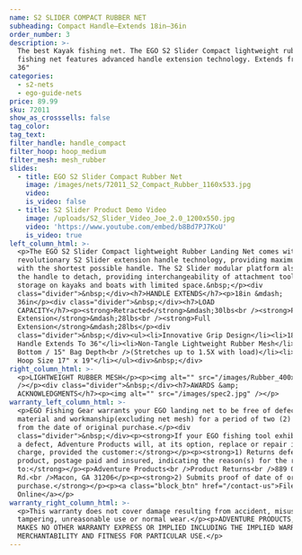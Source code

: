 ```yaml
---
name: S2 SLIDER COMPACT RUBBER NET
subheading: Compact Handle—Extends 18in—36in
order_number: 3
description: >-
  The best Kayak fishing net. The EGO S2 Slider Compact lightweight rubber
  fishing net features advanced handle extension technology. Extends from 18" to
  36"
categories:
  - s2-nets
  - ego-guide-nets
price: 89.99
sku: 72011
show_as_crosssells: false
tag_color:
tag_text:
filter_handle: handle_compact
filter_hoop: hoop_medium
filter_mesh: mesh_rubber
slides:
  - title: EGO S2 Slider Compact Rubber Net
    image: /images/nets/72011_S2_Compact_Rubber_1160x533.jpg
    video:
    is_video: false
  - title: S2 Slider Product Demo Video
    image: /uploads/S2_Slider_Video_Joe_2.0_1200x550.jpg
    video: 'https://www.youtube.com/embed/b8Bd7PJ7KoU'
    is_video: true
left_column_html: >-
  <p>The EGO S2 Slider Compact lightweight Rubber Landing Net comes with the
  revolutionary S2 Slider extension handle technology, providing maximum reach
  with the shortest possible handle. The S2 Slider modular platform also allows
  the handle to detach, providing interchangeability of attachment tools, easy
  storage on kayaks and boats with limited space.&nbsp;</p><div
  class="divider">&nbsp;</div><h7>HANDLE EXTENDS</h7><p>18in &mdash;
  36in</p><div class="divider">&nbsp;</div><h7>LOAD
  CAPACITY</h7><p><strong>Retracted</strong>&mdash;30lbs<br /><strong>Partial
  Extension</strong>&mdash;28lbs<br /><strong>Full
  Extension</strong>&mdash;28lbs</p><div
  class="divider">&nbsp;</div><ul><li>Innovative Grip Design</li><li>18" Slider
  Handle Extends To 36"</li><li>Non-Tangle Lightweight Rubber Mesh</li><li>Flat
  Bottom / 15" Bag Depth<br />(Stretches up to 1.5X with load)</li><li>Medium
  Hoop Size 17" x 19"</li></ul><div>&nbsp;</div>
right_column_html: >-
  <p>LIGHTWEIGHT RUBBER MESH</p><p><img alt="" src="/images/Rubber_400x150.jpg"
  /></p><div class="divider">&nbsp;</div><h7>AWARDS &amp;
  ACKNOWLEDGMENTS</h7><p><img alt="" src="/images/spec2.jpg" /></p>
warranty_left_column_html: >-
  <p>EGO Fishing Gear warrants your EGO landing net to be free of defects in
  material and workmanship(excluding net mesh) for a period of two (2) years
  from the date of original purchase.</p><div
  class="divider">&nbsp;</div><p><strong>If your EGO fishing tool exhibits such
  a defect, Adventure Products will, at its option, replace or repair it without
  charge, provided the customer:</strong></p><p><strong>1) Returns defective
  product, postage paid and insured, indicating the reason(s) for the return
  to:</strong></p><p>Adventure Products<br />Product Returns<br />889 Guy Paine
  Rd.<br />Macon, GA 31206</p><p><strong>2) Submits proof of date of original
  purchase.</strong></p><p><a class="block_btn" href="/contact-us">File Claim
  Online</a></p>
warranty_right_column_html: >-
  <p>This warranty does not cover damage resulting from accident, misuse, abuse,
  tampering, unreasonable use or normal wear.</p><p>ADVENTURE PRODUCTS, INC.
  MAKES NO OTHER WARRANTY EXPRESS OR IMPLIED INCLUDING THE IMPLIED WARRANTIES OF
  MERCHANTABILITY AND FITNESS FOR PARTICULAR USE.</p>
---
```

